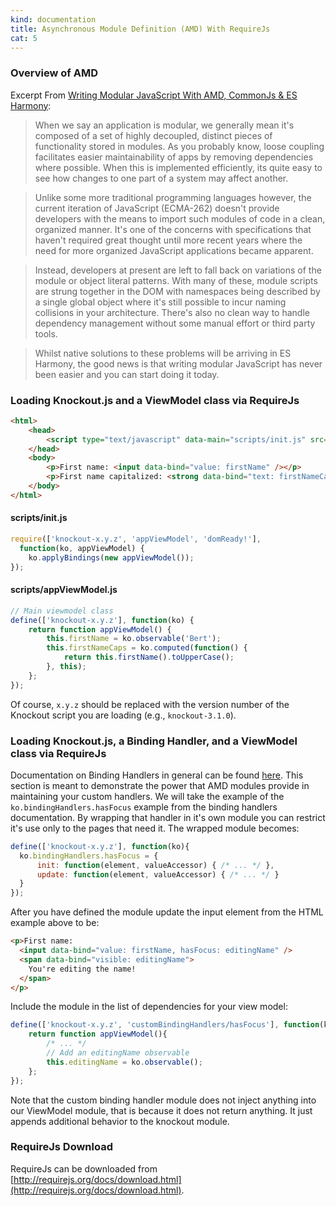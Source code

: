 ```yaml
---
kind: documentation
title: Asynchronous Module Definition (AMD) With RequireJs
cat: 5
---
```


### Overview of AMD

Excerpt From [Writing Modular JavaScript With AMD, CommonJs & ES Harmony](http://addyosmani.com/writing-modular-js/):

> When we say an application is modular, we generally mean it's composed of a set of highly decoupled, distinct pieces of functionality stored in modules. As you probably know, loose coupling facilitates easier maintainability of apps by removing dependencies where possible. When this is implemented efficiently, its quite easy to see how changes to one part of a system may affect another.

> Unlike some more traditional programming languages however, the current iteration of JavaScript (ECMA-262) doesn't provide developers with the means to import such modules of code in a clean, organized manner. It's one of the concerns with specifications that haven't required great thought until more recent years where the need for more organized JavaScript applications became apparent.

> Instead, developers at present are left to fall back on variations of the module or object literal patterns. With many of these, module scripts are strung together in the DOM with namespaces being described by a single global object where it's still possible to incur naming collisions in your architecture. There's also no clean way to handle dependency management without some manual effort or third party tools.

> Whilst native solutions to these problems will be arriving in ES Harmony, the good news is that writing modular JavaScript has never been easier and you can start doing it today.

### Loading Knockout.js and a ViewModel class via RequireJs

```html
<html>
    <head>
        <script type="text/javascript" data-main="scripts/init.js" src="scripts/require.js"></script>
    </head>
    <body>
        <p>First name: <input data-bind="value: firstName" /></p>
        <p>First name capitalized: <strong data-bind="text: firstNameCaps"></strong></p>
    </body>
</html>
```

#### scripts/init.js
```javascript
require(['knockout-x.y.z', 'appViewModel', 'domReady!'],
  function(ko, appViewModel) {
    ko.applyBindings(new appViewModel());
});
```

#### scripts/appViewModel.js
```javascript
// Main viewmodel class
define(['knockout-x.y.z'], function(ko) {
    return function appViewModel() {
        this.firstName = ko.observable('Bert');
        this.firstNameCaps = ko.computed(function() {
            return this.firstName().toUpperCase();
        }, this);
    };
});
```

Of course, `x.y.z` should be replaced with the version number of the Knockout script you are loading (e.g., `knockout-3.1.0`).

### Loading Knockout.js, a Binding Handler, and a ViewModel class via RequireJs

Documentation on Binding Handlers in general can be found [here](http://knockoutjs.com/documentation/custom-bindings.html). This section is meant to demonstrate the power that AMD modules provide in maintaining your custom handlers. We will take the example of the `ko.bindingHandlers.hasFocus` example from the binding handlers documentation. By wrapping that handler in it's own module you can restrict it's use only to the pages that need it. The wrapped module becomes:

```javascript
define(['knockout-x.y.z'], function(ko){
  ko.bindingHandlers.hasFocus = {
      init: function(element, valueAccessor) { /* ... */ },
      update: function(element, valueAccessor) { /* ... */ }
  }
});
```

After you have defined the module update the input element from the HTML example above to be:

```html
<p>First name:
  <input data-bind="value: firstName, hasFocus: editingName" />
  <span data-bind="visible: editingName">
    You're editing the name!
  </span>
</p>
```

Include the module in the list of dependencies for your view model:

```javascript
define(['knockout-x.y.z', 'customBindingHandlers/hasFocus'], function(ko) {
    return function appViewModel(){
        /* ... */
        // Add an editingName observable
        this.editingName = ko.observable();
    };
});
```

Note that the custom binding handler module does not inject anything into our ViewModel module, that is because it does not return anything. It just appends additional behavior to the knockout module.

### RequireJs Download

RequireJs can be downloaded from [http://requirejs.org/docs/download.html](http://requirejs.org/docs/download.html).

